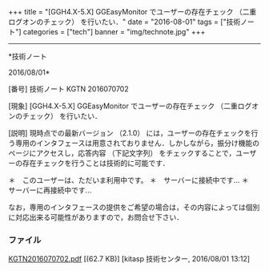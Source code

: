 ﻿+++
title = "[GGH4.X-5.X] GGEasyMonitor でユーザーの存在チェック （二重ログオンのチェック） を行いたい．"
date = "2016-08-01"
tags = ["技術ノート"]
categories = ["tech"]
banner = "img/technote.jpg"
+++

-----------------------------------------------------------------------------------------------------------------------------

*技術ノート

2016/08/01*


[番号]
技術ノート KGTN 2016070702

[現象]
[GGH4.X-5.X] GGEasyMonitor でユーザーの存在チェック
（二重ログオンのチェック） を行いたい．

[説明]
現時点での最新バージョン （2.1.0）
には，ユーザーの存在チェックを行う専用のインタフェースは用意されておりません．しかしながら，振分け機能のページにアクセスし，応答内容
（下記文字列）
をチェックすることで，ユーザーの存在チェックを行うことは技術的に可能です．

＊　このユーザーは、ただいま利用中です。
＊　サーバーに接続中です...
＊　サーバーに再接続中です...

なお，専用のインタフェースの提供をご希望の場合は，その内容によっては個別に対応出来る可能性がありますので，お問合せ下さい．


### ファイル

 
 


[KGTN2016070702.pdf](http://techreport.kitasp.net/attachments/download/2804/KGTN2016070702.pdf)
 [(62.7 KB)] [kitasp 技術センター, 2016/08/01
13:12]


 


 

